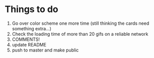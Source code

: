 # Things to do
1. Go over color scheme one more time (still thinking the cards need something extra...) 
2. Check the loading time of more than 20 gifs on a reliable network
3. COMMENTS!
4. update README
5. push to master and make public